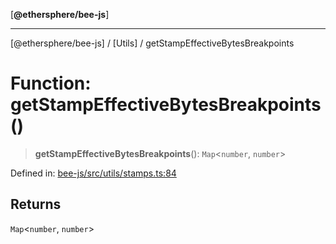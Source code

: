 [**@ethersphere/bee-js**]

***

[@ethersphere/bee-js] / [Utils] / getStampEffectiveBytesBreakpoints

# Function: getStampEffectiveBytesBreakpoints()

> **getStampEffectiveBytesBreakpoints**(): `Map`\<`number`, `number`\>

Defined in: [bee-js/src/utils/stamps.ts:84](https://github.com/ethersphere/bee-js/blob/3abbe2b1b264d6b586511a56e93badb2236bd09d/src/utils/stamps.ts#L84)

## Returns

`Map`\<`number`, `number`\>
